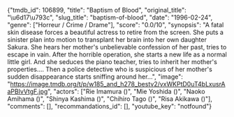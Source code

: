 {"tmdb_id": 106899, "title": "Baptism of Blood", "original_title": "\u6d17\u793c", "slug_title": "baptism-of-blood", "date": "1996-02-24", "genre": ["Horreur / Crime / Drame"], "score": "0.0/10", "synopsis": "A fatal skin disease forces a beautiful actress to retire from the screen. She puts a sinister plan into motion to transplant her brain into her own daughter Sakura. She hears her mother's unbelievable confession of her past, tries to escape in vain. After the horrible operation, she starts a new life as a normal little girl. And she seduces the piano teacher, tries to inherit her mother's properties.... Then a police detective who is suspicious of her mother's sudden disappearance starts sniffing around her...", "image": "https://image.tmdb.org/t/p/w185_and_h278_bestv2/vxWKPtD0uT4bLxusrAaPBlvVtgF.jpg", "actors": ["Rie Imamura ()", "Mie Yoshida ()", "Naoko Amihama ()", "Shinya Kashima ()", "Chihiro Tago ()", "Risa Akikawa ()"], "comments": [], "recommandations_id": [], "youtube_key": "notfound"}